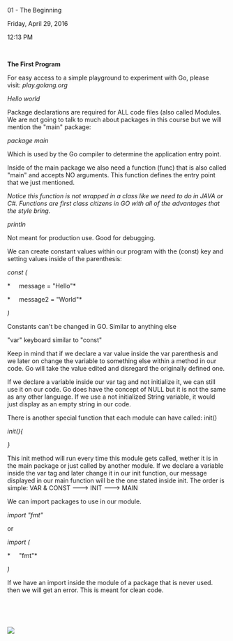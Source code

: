 01 - The Beginning

Friday, April 29, 2016

12:13 PM

 

**The First Program**

For easy access to a simple playground to experiment with Go, please visit: *play.golang.org*

*Hello world*

Package declarations are required for ALL code files (also called Modules. We are not going to talk to much about packages in this course but we will mention the "main" package:

*package main*

Which is used by the Go compiler to determine the application entry point.

Inside of the main package we also need a function (func) that is also called "main" and accepts NO arguments. This function defines the entry point that we just mentioned.

*Notice this function is not wrapped in a class like we need to do in JAVA or C#. Functions are first class citizens in GO with all of the advantages that the style bring.*

*println*

Not meant for production use. Good for debugging.

We can create constant values within our program with the (const) key and setting values inside of the parenthesis:

*const (*

*     message = "Hello\"*

*     message2 = "World\"*

*)*

Constants can\'t be changed in GO. Similar to anything else

"var" keyboard similar to "const\"

Keep in mind that if we declare a var value inside the var parenthesis and we later on change the variable to something else within a method in our code. Go will take the value edited and disregard the originally defined one.

If we declare a variable inside our var tag and not initialize it, we can still use it on our code. Go does have the concept of NULL but it is not the same as any other language. If we use a not initialized String variable, it would just display as an empty string in our code.

There is another special function that each module can have called: init()

*init(){*

*}*

This init method will run every time this module gets called, wether it is in the main package or just called by another module. If we declare a variable inside the var tag and later change it in our init function, our message displayed in our main function will be the one stated inside init. The order is simple: VAR & CONST ---\> INIT ---\> MAIN

We can import packages to use in our module.

*import "fmt\"*

or

*import (*

*     "fmt\"*

*)*

If we have an import inside the module of a package that is never used. then we will get an error. This is meant for clean code.

 

 

![](000_01_-_The_Beginning_000.png)

